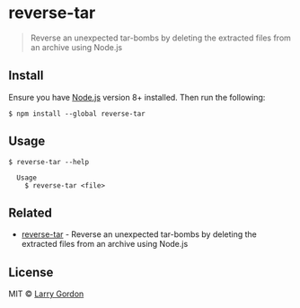 # reverse-tar

> Reverse an unexpected tar-bombs by deleting the extracted files from an archive using Node.js

## Install

Ensure you have [Node.js](https://nodejs.org) version 8+ installed. Then run the following:

```
$ npm install --global reverse-tar
```


## Usage

```
$ reverse-tar --help

  Usage
    $ reverse-tar <file>
```


## Related

- [reverse-tar](https://github.com/psyrendust/reverse-tar) - Reverse an unexpected tar-bombs by deleting the extracted files from an archive using Node.js


## License

MIT © [Larry Gordon](https://github.com/psyrendust)
